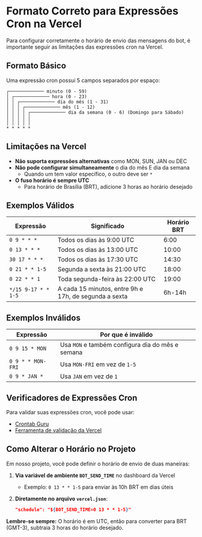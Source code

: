 # Formato Correto para Expressões Cron na Vercel

Para configurar corretamente o horário de envio das mensagens do bot, é importante seguir as limitações das expressões cron na Vercel.

## Formato Básico

Uma expressão cron possui 5 campos separados por espaço:

```
┌───────────── minuto (0 - 59)
│ ┌───────────── hora (0 - 23)
│ │ ┌───────────── dia do mês (1 - 31)
│ │ │ ┌───────────── mês (1 - 12)
│ │ │ │ ┌───────────── dia da semana (0 - 6) (Domingo para Sábado)
│ │ │ │ │
│ │ │ │ │
* * * * *
```

## Limitações na Vercel

- **Não suporta expressões alternativas** como MON, SUN, JAN ou DEC
- **Não pode configurar simultaneamente** o dia do mês E dia da semana
  - Quando um tem valor específico, o outro deve ser `*`
- **O fuso horário é sempre UTC**
  - Para horário de Brasília (BRT), adicione 3 horas ao horário desejado

## Exemplos Válidos

| Expressão | Significado | Horário BRT |
|-----------|-------------|-------------|
| `0 9 * * *` | Todos os dias às 9:00 UTC | 6:00 |
| `0 13 * * *` | Todos os dias às 13:00 UTC | 10:00 |
| `30 17 * * *` | Todos os dias às 17:30 UTC | 14:30 |
| `0 21 * * 1-5` | Segunda a sexta às 21:00 UTC | 18:00 |
| `0 22 * * 1` | Toda segunda-feira às 22:00 UTC | 19:00 |
| `*/15 9-17 * * 1-5` | A cada 15 minutos, entre 9h e 17h, de segunda a sexta | 6h-14h |

## Exemplos Inválidos

| Expressão | Por que é inválido |
|-----------|-------------------|
| `0 9 15 * MON` | Usa `MON` e também configura dia do mês e semana |
| `0 9 * * MON-FRI` | Usa `MON-FRI` em vez de `1-5` |
| `0 9 * JAN *` | Usa `JAN` em vez de `1` |

## Verificadores de Expressões Cron

Para validar suas expressões cron, você pode usar:
- [Crontab Guru](https://crontab.guru/)
- [Ferramenta de validação da Vercel](https://vercel.com/docs/cron-jobs#validate-cron-expressions)

## Como Alterar o Horário no Projeto

Em nosso projeto, você pode definir o horário de envio de duas maneiras:

1. **Via variável de ambiente `BOT_SEND_TIME`** no dashboard da Vercel
   - Exemplo: `0 13 * * 1-5` para enviar às 10h BRT em dias úteis

2. **Diretamente no arquivo `vercel.json`**:
   ```json
   "schedule": "${BOT_SEND_TIME=0 13 * * 1-5}"
   ```

**Lembre-se sempre:** O horário é em UTC, então para converter para BRT (GMT-3), subtraia 3 horas do horário desejado.
